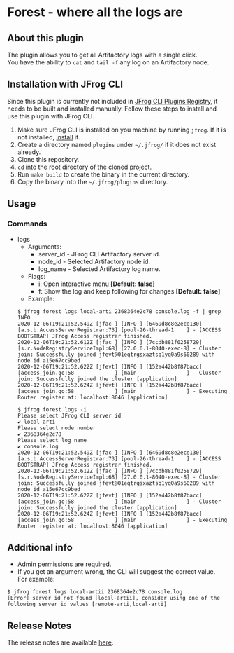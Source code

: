 # Forest - where all the logs are

## About this plugin
The plugin allows you to get all Artifactory logs with a single click.<br>
You have the ability to `cat` and `tail -f` any log on an Artifactory node.<br>

## Installation with JFrog CLI
Since this plugin is currently not included in [JFrog CLI Plugins Registry](https://github.com/jfrog/jfrog-cli-plugins-reg), it needs to be built and installed manually. Follow these steps to install and use this plugin with JFrog CLI.
1. Make sure JFrog CLI is installed on you machine by running ```jfrog```. If it is not installed, [install](https://jfrog.com/getcli/) it.
2. Create a directory named ```plugins``` under ```~/.jfrog/``` if it does not exist already.
3. Clone this repository.
4. `cd` into the root directory of the cloned project.
5. Run ```make build``` to create the binary in the current directory.
6. Copy the binary into the ```~/.jfrog/plugins``` directory.

## Usage
### Commands
* logs
    - Arguments:
        - server_id - JFrog CLI Artifactory server id.
        - node_id - Selected Artifactory node id.
        - log_name - Selected Artifactory log name.
    - Flags:
        - i: Open interactive menu **[Default: false]**
        - f: Show the log and keep following for changes **[Default: false]**
    - Example:
    ```
  $ jfrog forest logs local-arti 2368364e2c78 console.log -f | grep INFO
  2020-12-06T19:21:52.549Z [jfac ] [INFO ] [6469d8c8e2ece130] [a.s.b.AccessServerRegistrar:73] [pool-26-thread-1    ] - [ACCESS BOOTSTRAP] JFrog Access registrar finished.
  2020-12-06T19:21:52.612Z [jfac ] [INFO ] [7ccdb881f0258729] [s.r.NodeRegistryServiceImpl:68] [27.0.0.1-8040-exec-8] - Cluster join: Successfully joined jfevt@01eqtrgsxaztsq1yq0a9s60289 with node id a15e67cc9bed
  2020-12-06T19:21:52.622Z [jfevt] [INFO ] [152a442b8f87bacc] [access_join.go:58             ] [main                ] - Cluster join: Successfully joined the cluster [application]
  2020-12-06T19:21:52.624Z [jfevt] [INFO ] [152a442b8f87bacc] [access_join.go:58             ] [main                ] - Executing Router register at: localhost:8046 [application]
  ```
    ```
  $ jfrog forest logs -i
  Please select JFrog CLI server id
  ✔ local-arti
  Please select node number
  ✔ 2368364e2c78
  Please select log name
  ✔ console.log
  2020-12-06T19:21:52.549Z [jfac ] [INFO ] [6469d8c8e2ece130] [a.s.b.AccessServerRegistrar:73] [pool-26-thread-1    ] - [ACCESS BOOTSTRAP] JFrog Access registrar finished.
  2020-12-06T19:21:52.612Z [jfac ] [INFO ] [7ccdb881f0258729] [s.r.NodeRegistryServiceImpl:68] [27.0.0.1-8040-exec-8] - Cluster join: Successfully joined jfevt@01eqtrgsxaztsq1yq0a9s60289 with node id a15e67cc9bed
  2020-12-06T19:21:52.622Z [jfevt] [INFO ] [152a442b8f87bacc] [access_join.go:58             ] [main                ] - Cluster join: Successfully joined the cluster [application]
  2020-12-06T19:21:52.624Z [jfevt] [INFO ] [152a442b8f87bacc] [access_join.go:58             ] [main                ] - Executing Router register at: localhost:8046 [application]
  ```

## Additional info
- Admin permissions are required.
- If you get an argument wrong, the CLI will suggest the correct value.
<br>For example:
```
$ jfrog forest logs local-artii 2368364e2c78 console.log
[Error] server id not found [local-artii], consider using one of the following server id values [remote-arti,local-arti]
```
## Release Notes
The release notes are available [here](RELEASE.md).
